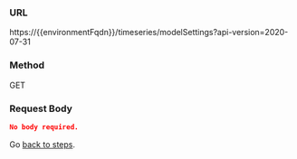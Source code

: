 ### URL
https://{{environmentFqdn}}/timeseries/modelSettings?api-version=2020-07-31

### Method
GET

### Request Body
```JSON
No body required.
```

Go [back to steps](../step-06-postman-apis/README.md).
